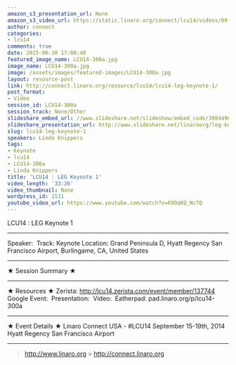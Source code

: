 ```yaml
---
amazon_s3_presentation_url: None
amazon_s3_video_url: https://static.linaro.org/connect/lcu14/videos/09-17-Wednesday/LCU14%20-%20LEG%20Keynote%201.mp4
author: connect
categories:
- lcu14
comments: true
date: 2015-06-30 17:08:40
featured_image_name: LCU14-300a.jpg
image_name: LCU14-300a.jpg
image: /assets/images/featured-images/LCU14-300a.jpg
layout: resource-post
link: http://connect.linaro.org/resource/lcu14/lcu14-leg-keynote-1/
post_format:
- Video
session_id: LCU14-300a
session_track: None/Other
slideshare_embed_url: //www.slideshare.net/slideshow/embed_code/39844906
slideshare_presentation_url: http://www.slideshare.net/linaroorg/leg-keynotelinda-linaro-keynote6
slug: lcu14-leg-keynote-1
speakers: Linda Knippers
tags:
- Keynote
- lcu14
- LCU14-300a
- Linda Knippers
title: 'LCU14 : LEG Keynote 1'
video_length: '33:26'
video_thumbnail: None
wordpress_id: 1531
youtube_video_url: https://www.youtube.com/watch?v=69OqKQ_NcTQ
---
```


LCU14 : LEG Keynote 1

---

Speaker: 
Track: Keynote
Location: Grand Peninsula D, Hyatt Regency San Francisco Airport, Burlingame, CA, United States

---

★ Session Summary ★

---

★ Resources ★
Zerista: http://lcu14.zerista.com/event/member/137744
Google Event: 
Presentation: 
Video: 
Eatherpad: pad.linaro.org/p/lcu14-300a

---

★ Event Details ★
Linaro Connect USA - #LCU14
September 15-19th, 2014
Hyatt Regency San Francisco Airport

---

> http://www.linaro.org > http://connect.linaro.org